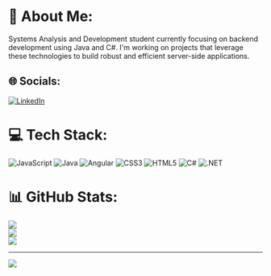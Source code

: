 # 💫 About Me:
Systems Analysis and Development student currently focusing on backend development using Java and C#. I'm working on projects that leverage these technologies to build robust and efficient server-side applications.


## 🌐 Socials:
[![LinkedIn](https://img.shields.io/badge/LinkedIn-%230077B5.svg?logo=linkedin&logoColor=white)](https://linkedin.com/in/www.linkedin.com/in/stephanie-dfranca) 

# 💻 Tech Stack:
![JavaScript](https://img.shields.io/badge/javascript-%23323330.svg?style=flat-square&logo=javascript&logoColor=%23F7DF1E) ![Java](https://img.shields.io/badge/java-%23ED8B00.svg?style=flat-square&logo=openjdk&logoColor=white) ![Angular](https://img.shields.io/badge/angular-%23DD0031.svg?style=flat-square&logo=angular&logoColor=white) ![CSS3](https://img.shields.io/badge/css3-%231572B6.svg?style=flat-square&logo=css3&logoColor=white) ![HTML5](https://img.shields.io/badge/html5-%23E34F26.svg?style=flat-square&logo=html5&logoColor=white) ![C#](https://img.shields.io/badge/c%23-%23239120.svg?style=flat-square&logo=c-sharp&logoColor=white) ![.NET](https://img.shields.io/badge/.NET-5C2D91?style=flat-square&logo=.net&logoColor=white)
# 📊 GitHub Stats:
![](https://github-readme-stats.vercel.app/api?username=stephaniefranca&theme=dark&hide_border=true&include_all_commits=false&count_private=false)<br/>
![](https://github-readme-streak-stats.herokuapp.com/?user=stephaniefranca&theme=dark&hide_border=true)<br/>
![](https://github-readme-stats.vercel.app/api/top-langs/?username=stephaniefranca&theme=dark&hide_border=true&include_all_commits=false&count_private=false&layout=compact)

---
[![](https://visitcount.itsvg.in/api?id=stephaniefranca&icon=0&color=0)](https://visitcount.itsvg.in)

<!-- Proudly created with GPRM ( https://gprm.itsvg.in ) -->
